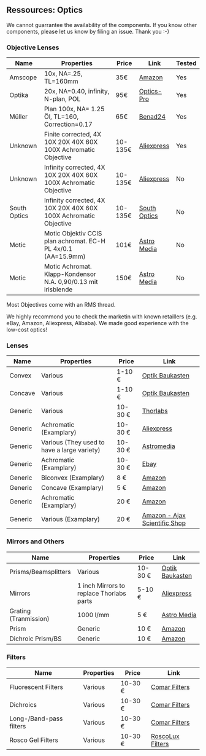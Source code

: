 ## Ressources: Optics

We cannot guarrantee the availability of the components. If you know other components, please let us know by filing an issue. Thank you :-) 


### Objective Lenses
|  Name | Properties  |  Price | Link  | Tested |
|---|---|---|---|---|
|  Amscope | 10x, NA=.25, TL=160mm  | 35€  | [Amazon](https://www.amazon.de/amscope-Plan-Achromatisches-Objektiv-ger%C3%A4ndelten/dp/B01G4CCB8G/ref=sr_1_6?ie=UTF8&qid=1542893150&sr=8-6&keywords=amscope+10+x+objektiv)  | Yes |
|  Optika | 20x, NA=0.40, infinity, N-plan, POL  | 95€  | [Optics-Pro](https://www.optics-pro.com/for-microscopes/optika-objective-20x-0-40-infinity-n-plan-pol-b-383pol-m-146p/p,56893)  | Yes |
|  Müller | Plan 100x, NA= 1.25 Öl, TL=160, Correction=0.17 | 65€  | [Benad24](https://www.benad24.de/business-industrie/produktions-industriebedarf/medizin-labor-laborgeraete/mueller-objektiv-plan-100-1-25-oel-160-0-17-fuer-biologisches-mikroskop/a-1234576610/)  | Yes |
|  Unknown | Finite corrected, 4X 10X 20X 40X 60X 100X Achromatic Objective  | 10-135€  | [Aliexpress](https://www.aliexpress.com/item/1-set-4X-10X-20X-40X-60X-100X-Biological-Microscope-Objectives-Achromatic-lens-Free-shipping/32651361216.html?spm=2114.search0104.3.2.75af66d5taUTYa&ws_ab_test=searchweb0_0,searchweb201602_2_10065_10068_10130_5734615_10890_5730315_10547_10546_319_10548_317_5734813_10545_10696_5734713_10924_453_10084_454_10083_10618_10920_5729215_10921_10922_10307_537_536_10059_10884_10887_10928_100031_321_322_10103_5734515-5734615,searchweb201603_51,ppcSwitch_0&algo_expid=fc1adc20-26ab-43ce-b980-de2409614405-0&algo_pvid=fc1adc20-26ab-43ce-b980-de2409614405)  | Yes |
|  Unknown | Infinity corrected, 4X 10X 20X 40X 60X 100X Achromatic Objective  | 10-135€  | [Aliexpress](https://www.aliexpress.com/item/Professional-Full-Set-4X-10X-40X-100X-Achromatic-Plan-Infinity-Objective-Lens-195mm-Biological-Microscope-Objective/32837671031.html?spm=2114.search0104.3.2.570c678ewq3tmI&ws_ab_test=searchweb0_0,searchweb201602_2_10065_10068_10130_5734615_10890_5730315_10547_10546_319_10548_317_5734813_10545_10696_5734713_10924_453_10084_454_10083_10618_10920_5729215_10921_10922_10307_537_536_10059_10884_10887_10928_100031_321_322_10103_5734515,searchweb201603_51,ppcSwitch_0&algo_expid=fa024651-2d77-4fad-867c-8cd8bcf06f4c-0&algo_pvid=fa024651-2d77-4fad-867c-8cd8bcf06f4cde2409614405)  | No |
|  South Optics | Infinity corrected, 4X 10X 20X 40X 60X 100X Achromatic Objective  | 10-135€  | [South Optics](http://www.southoptics.com/website/wbsAction_loadPages.action?ssid=59&pssid=29%3E)  | No |
|  Motic | Motic Objektiv CCIS plan achromat. EC-H PL 4x/0.1 (AA=15.9mm)  | 101€  | [Astro Media](https://www.astroshop.de/fuer-mikroskope/motic-objektiv-ccis-plan-achromat-ec-h-pl-4x-0-1-aa-15-9mm-/p,45939)  | No |
|  Motic |Motic Achromat. Klapp-Kondensor N.A. 0,90/0.13 mit irisblende  | 150€  | [Astro Media](https://www.astroshop.de/kondensoren/motic-achromat-klapp-kondensor-n-a-0-90-0-13-mit-irisblende/p,51901)  | No |




Most Objectives come with an RMS thread. 

We highly recommond you to check the marketin with known retaillers (e.g. eBay, Amazon, Aliexpress, Alibaba). We made good experience with the low-cost optics!

### Lenses
|  Name | Properties  |  Price | Link  |
|---|---|---|---|
| Convex  |  Various |  1-10 € | [Optik Baukasten](http://optik-baukasten.de/)  |
| Concave |   Various  |  1-10 € |  [Optik Baukasten](http://optik-baukasten.de/) |
| Generic  |  Various |  10-30 € | [Thorlabs](https://www.thorlabs.com/newgrouppage9.cfm?objectgroup_id=4847)  |
| Generic  |  Achromatic (Examplary) |  10-30 € | [Aliexpress](https://www.aliexpress.com/item/Diameter-25-4MM-Focal-Length-75-MM-Visible-Achromatic-Double-Lenses/32639546486.html?spm=2114.search0104.3.14.18c63065jIMhZ2&ws_ab_test=searchweb0_0,searchweb201602_3_10065_10068_10130_10890_10547_319_10546_317_10548_10545_10696_453_10084_454_10083_433_10618_431_10307_537_536_10902_10059_10884_10887_100031_321_322_10103,searchweb201603_6,ppcSwitch_0&algo_expid=3a529ed2-2a9f-4b0c-a5a1-94621e27e468-2&algo_pvid=3a529ed2-2a9f-4b0c-a5a1-94621e27e468&transAbTest=ae803_3)|
| Generic  |  Various (They used to have a large variety) |  10-30 € | [Astromedia](https://www.astroshop.de/?q=achromat)
| Generic  |  Achromatic (Examplary) |  10-30 € | [Ebay](https://www.ebay.de/itm/2pcs-Optiche-Glas-Optik-vergroserungsglas-Doublet-Achromatische-Bikonvex-Linse/172633857864?hash=item2831c79f48:m:mb2CJPQUTT-XAcOtMdZpRpw:rk:4:pf:0)
| Generic  |  Biconvex (Examplary) |  8 € | [Amazon](https://www.amazon.de/UEETEK-Brennweite-Durchmesser-Optische-Glaslinse/dp/B077N8YTGG/ref=sr_1_1?ie=UTF8&qid=1548691473&sr=8-1&keywords=Konkave+Linsen)
| Generic  |  Concave (Examplary) |  5 € | [Amazon](https://www.amazon.de/Blesiya-Physisches-Laborbedarf-Wissenschaft-Experiment/dp/B07GJW6J83/ref=sr_1_6?ie=UTF8&qid=1548691473&sr=8-6&keywords=Konkave+Linsen)
| Generic  |  Achromatic (Examplary) |  20 € | [Amazon](https://www.amazon.de/Durchmesser-Brennweite-95-K9-plano-concave-Objektiv-konkaver/dp/B013SN312E/ref=sr_1_17_sspa?ie=UTF8&qid=1548691550&sr=8-17-spons&keywords=Konkave+Linsen&psc=1)
| Generic  |  Various (Examplary) |  20 € | [Amazon - Ajax Scientific Shop](https://www.amazon.de/s/ref=bl_dp_s_web_0?ie=UTF8&search-alias=aps&field-keywords=Ajax+Scientific)














### Mirrors and Others
|  Name | Properties  |  Price | Link  |
|---|---|---|---|
| Prisms/Beamsplitters  |  Various |  10-30 € | [Optik Baukasten](http://optik-baukasten.de/)  |
| Mirrors | 1 inch Mirrors to replace Thorlabs parts |  5-10 € | [Aliexpress](https://www.aliexpress.com/item/3Pcs-Free-Shipping-Mo-Reflective-Mirror-Dia-25mm-Molybdenum-Reflector-Lens-For-CO2-Laser-Cutting-Engraving/32759696170.html?spm=2114.search0104.3.2.167975efSJYug2&ws_ab_test=searchweb0_0,searchweb201602_2_10065_10068_10130_5734615_10890_5730315_10547_10546_319_10548_317_5734813_10545_10696_5734713_10924_453_10084_454_10083_10618_10920_5729215_10921_10922_10307_537_536_10059_10884_10887_10928_100031_321_322_10103_5734515,searchweb201603_51,ppcSwitch_0&algo_expid=5f5516e3-337b-4ea3-9625-bb82c9a6c350-0&algo_pvid=5f5516e3-337b-4ea3-9625-bb82c9a6c350)  |
| Grating (Tranmission) |  1000 l/mm |  5 € | [Astro Media](https://experimentis-shop.de/beugungsgitter-fuer-optische-versuche-detail-441.html)  |
| Prism |  Generic |  10 € | [Amazon](https://www.amazon.de/dp/B0716T8KS4/ref=sspa_dk_detail_2?psc=1&pd_rd_i=B0716T8KS4&pd_rd_w=LKu5R&pf_rd_p=00903874-3af0-47e0-8622-ee58087f71cf&pd_rd_wg=SNXHK&pf_rd_r=WXGT2NAAVMTR9QDASTY2&pd_rd_r=8b223bf8-2316-11e9-bb57-2164ec7a06dc)  |
| Dichroic Prism/BS |  Generic |  10 € | [Amazon](https://www.amazon.de/Askliy-Physik-Pr%C3%A4zision-optisch-Prisma/dp/B01LSATQI2/ref=pd_bxgy_328_img_2?_encoding=UTF8&pd_rd_i=B01LSATQI2&pd_rd_r=eadee6fe-2316-11e9-9f91-fdda01699348&pd_rd_w=4rz9k&pd_rd_wg=wDsca&pf_rd_p=c63cca93-7a15-40dd-b68a-47167d2b2080&pf_rd_r=RMDXQTSY6WHWMVE03SGS&psc=1&refRID=RMDXQTSY6WHWMVE03SGS)  |




### Filters 
|  Name | Properties  |  Price | Link  |
|---|---|---|---|
| Fluorescent Filters  |  Various |  10-30 € | [Comar Filters](https://www.comaroptics.com/components/filters/)  |
| Dichroics  |  Various |  10-30 € | [Comar Filters](https://www.comaroptics.com/components/filters/)  |
| Long-/Band-pass filters  |  Various |  10-30 € | [Comar Filters](https://www.comaroptics.com/components/filters/)  |
| Rosco Gel Filters |   Various |  10-30 € | [RoscoLux Filters](http://www.rosco.com/filters/roscolux.cfm)  |



